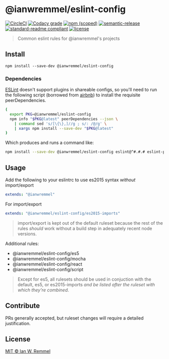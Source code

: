 # @ianwremmel/eslint-config

[![CircleCI](https://img.shields.io/circleci/project/github/ianwremmel/eslint-config.svg?style=flat-square)](https://circleci.com/gh/ianwremmel/eslint-config)
[![Codacy grade](https://img.shields.io/codacy/grade/e27821fb6289410b8f58338c7e0bc686.svg?style=flat-square)](https://www.codacy.com/app/design_2/eslint-config?utm_source=github.com&utm_medium=referral&utm_content=ianwremmel/eslint-config&utm_campaign=badger)
[![npm (scoped)](https://img.shields.io/npm/v/@ianwremmel/eslint-config.svg?style=flat-square)](https://www.npmjs.com/package/@ianwremmel/eslint-config)
[![semantic-release](https://img.shields.io/badge/%20%20%F0%9F%93%A6%F0%9F%9A%80-semantic--release-e10079.svg?style=flat-square)](https://github.com/semantic-release/semantic-release)
[![standard-readme compliant](https://img.shields.io/badge/readme%20style-standard-brightgreen.svg?style=flat-square)](https://github.com/RichardLitt/standard-readme)
[![license](https://img.shields.io/github/license/mashape/apistatus.svg?style=flat-square)](LICENSE)

> Common eslint rules for @ianwremmel's projects

## Install

```
npm install --save-dev @ianwremmel/eslint-config
```

### Dependencies

[ESLint](http://eslint.org/docs/developer-guide/shareable-configs) doesn't support plugins in shareable configs, so you'll need to run the following script (borrowed from [airbnb](https://github.com/airbnb/javascript/tree/master/packages/eslint-config-airbnb-base)) to install the requisite peerDependencies.

```bash
(
  export PKG=@ianwremmel/eslint-config
  npm info "$PKG@latest" peerDependencies --json \
    | command sed 's/[\{\},]//g ; s/: /@/g' \
    | xargs npm install --save-dev "$PKG@latest"
)
```

Which produces and runs a command like:

```bash
npm install --save-dev @ianwremmel/eslint-config eslint@^#.#.# eslint-plugin-import@^#.#.# eslint-plugin-jsx-a11y@^#.#.# eslint-plugin-mocha@^#.#.# eslint-plugin-react@^#.#.#
```

## Usage

Add the following to your eslintrc to use es2015 syntax *without* import/export

```yaml
extends: "@ianwremmel"
```

For import/export

```yaml
extends: "@ianwremmel/eslint-config/es2015-imports"
```

> import/export is kept out of the default ruleset because the rest of the rules *should* work without a build step in adequately recent node versions.

Additional rules:

- @ianwremmel/eslint-config/es5
- @ianwremmel/eslint-config/mocha
- @ianwremmel/eslint-config/react
- @ianwremmel/eslint-config/script

> Except for es5, all rulesets should be used in conjuction with the default, es5, or es2015-imports *and be listed after the ruleset with which they're combined*.

## Contribute

PRs generally accepted, but ruleset changes will require a detailed justification.

## License
[MIT &copy; Ian W. Remmel](LICENSE)
